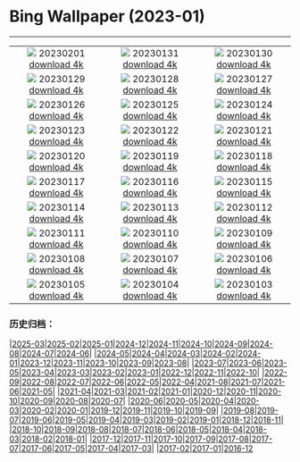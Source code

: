 # Bing Wallpaper (2023-01)
**************
| | | |
| :----: | :----: | :----: |
| ![](https://www.bing.com/th?id=OHR.SunriseCastle_DE-DE6987321313_1920x1080.jpg) 20230201 [download 4k](https://www.bing.com/th?id=OHR.SunriseCastle_DE-DE6987321313_UHD.jpg) | ![](https://www.bing.com/th?id=OHR.GoldruteWinter_DE-DE3393829775_1920x1080.jpg) 20230131 [download 4k](https://www.bing.com/th?id=OHR.GoldruteWinter_DE-DE3393829775_UHD.jpg) | ![](https://www.bing.com/th?id=OHR.IceSailingBalaton_DE-DE6659044258_1920x1080.jpg) 20230130 [download 4k](https://www.bing.com/th?id=OHR.IceSailingBalaton_DE-DE6659044258_UHD.jpg) |
| ![](https://www.bing.com/th?id=OHR.BlackbirdDay_DE-DE5591371007_1920x1080.jpg) 20230129 [download 4k](https://www.bing.com/th?id=OHR.BlackbirdDay_DE-DE5591371007_UHD.jpg) | ![](https://www.bing.com/th?id=OHR.BlueBahamas_DE-DE4821412204_1920x1080.jpg) 20230128 [download 4k](https://www.bing.com/th?id=OHR.BlueBahamas_DE-DE4821412204_UHD.jpg) | ![](https://www.bing.com/th?id=OHR.RedMangrove_DE-DE1625406419_1920x1080.jpg) 20230127 [download 4k](https://www.bing.com/th?id=OHR.RedMangrove_DE-DE1625406419_UHD.jpg) |
| ![](https://www.bing.com/th?id=OHR.HighArchChina_DE-DE5049467350_1920x1080.jpg) 20230126 [download 4k](https://www.bing.com/th?id=OHR.HighArchChina_DE-DE5049467350_UHD.jpg) | ![](https://www.bing.com/th?id=OHR.BirksofAberfeldy_DE-DE4614252179_1920x1080.jpg) 20230125 [download 4k](https://www.bing.com/th?id=OHR.BirksofAberfeldy_DE-DE4614252179_UHD.jpg) | ![](https://www.bing.com/th?id=OHR.ColleSantaLucia_DE-DE4218893188_1920x1080.jpg) 20230124 [download 4k](https://www.bing.com/th?id=OHR.ColleSantaLucia_DE-DE4218893188_UHD.jpg) |
| ![](https://www.bing.com/th?id=OHR.SunriseMoai_DE-DE3592014111_1920x1080.jpg) 20230123 [download 4k](https://www.bing.com/th?id=OHR.SunriseMoai_DE-DE3592014111_UHD.jpg) | ![](https://www.bing.com/th?id=OHR.YearRabbit_DE-DE3138498119_1920x1080.jpg) 20230122 [download 4k](https://www.bing.com/th?id=OHR.YearRabbit_DE-DE3138498119_UHD.jpg) | ![](https://www.bing.com/th?id=OHR.WaschbaerBirke_DE-DE2456768412_1920x1080.jpg) 20230121 [download 4k](https://www.bing.com/th?id=OHR.WaschbaerBirke_DE-DE2456768412_UHD.jpg) |
| ![](https://www.bing.com/th?id=OHR.FalklandKings_DE-DE2111895344_1920x1080.jpg) 20230120 [download 4k](https://www.bing.com/th?id=OHR.FalklandKings_DE-DE2111895344_UHD.jpg) | ![](https://www.bing.com/th?id=OHR.SFFParkCity_DE-DE1452194180_1920x1080.jpg) 20230119 [download 4k](https://www.bing.com/th?id=OHR.SFFParkCity_DE-DE1452194180_UHD.jpg) | ![](https://www.bing.com/th?id=OHR.WhiteSands_DE-DE0407454776_1920x1080.jpg) 20230118 [download 4k](https://www.bing.com/th?id=OHR.WhiteSands_DE-DE0407454776_UHD.jpg) |
| ![](https://www.bing.com/th?id=OHR.SessileOaks_DE-DE9549638738_1920x1080.jpg) 20230117 [download 4k](https://www.bing.com/th?id=OHR.SessileOaks_DE-DE9549638738_UHD.jpg) | ![](https://www.bing.com/th?id=OHR.BergpalaisPillnitz_DE-DE0888287933_1920x1080.jpg) 20230116 [download 4k](https://www.bing.com/th?id=OHR.BergpalaisPillnitz_DE-DE0888287933_UHD.jpg) | ![](https://www.bing.com/th?id=OHR.Turku_DE-DE9090739425_1920x1080.jpg) 20230115 [download 4k](https://www.bing.com/th?id=OHR.Turku_DE-DE9090739425_UHD.jpg) |
| ![](https://www.bing.com/th?id=OHR.DonkeyFeast_DE-DE8657491831_1920x1080.jpg) 20230114 [download 4k](https://www.bing.com/th?id=OHR.DonkeyFeast_DE-DE8657491831_UHD.jpg) | ![](https://www.bing.com/th?id=OHR.Pneumatocysts_DE-DE7897305526_1920x1080.jpg) 20230113 [download 4k](https://www.bing.com/th?id=OHR.Pneumatocysts_DE-DE7897305526_UHD.jpg) | ![](https://www.bing.com/th?id=OHR.RumeliHisari_DE-DE6291736436_1920x1080.jpg) 20230112 [download 4k](https://www.bing.com/th?id=OHR.RumeliHisari_DE-DE6291736436_UHD.jpg) |
| ![](https://www.bing.com/th?id=OHR.Umschreibung_DE-DE6146342489_1920x1080.jpg) 20230111 [download 4k](https://www.bing.com/th?id=OHR.Umschreibung_DE-DE6146342489_UHD.jpg) | ![](https://www.bing.com/th?id=OHR.HummockIce_DE-DE5996475227_1920x1080.jpg) 20230110 [download 4k](https://www.bing.com/th?id=OHR.HummockIce_DE-DE5996475227_UHD.jpg) | ![](https://www.bing.com/th?id=OHR.TeufelsbrueckeWilhelmshoehe_DE-DE5843541762_1920x1080.jpg) 20230109 [download 4k](https://www.bing.com/th?id=OHR.TeufelsbrueckeWilhelmshoehe_DE-DE5843541762_UHD.jpg) |
| ![](https://www.bing.com/th?id=OHR.Breckenridge_DE-DE5751584348_1920x1080.jpg) 20230108 [download 4k](https://www.bing.com/th?id=OHR.Breckenridge_DE-DE5751584348_UHD.jpg) | ![](https://www.bing.com/th?id=OHR.BlackFell_DE-DE5604022043_1920x1080.jpg) 20230107 [download 4k](https://www.bing.com/th?id=OHR.BlackFell_DE-DE5604022043_UHD.jpg) | ![](https://www.bing.com/th?id=OHR.HermelinSchnee_DE-DE5463277737_1920x1080.jpg) 20230106 [download 4k](https://www.bing.com/th?id=OHR.HermelinSchnee_DE-DE5463277737_UHD.jpg) |
| ![](https://www.bing.com/th?id=OHR.HIISSF_DE-DE5417261955_1920x1080.jpg) 20230105 [download 4k](https://www.bing.com/th?id=OHR.HIISSF_DE-DE5417261955_UHD.jpg) | ![](https://www.bing.com/th?id=OHR.Perihelion_DE-DE5314856003_1920x1080.jpg) 20230104 [download 4k](https://www.bing.com/th?id=OHR.Perihelion_DE-DE5314856003_UHD.jpg) | ![](https://www.bing.com/th?id=OHR.SandhillSleeping_DE-DE5257089230_1920x1080.jpg) 20230103 [download 4k](https://www.bing.com/th?id=OHR.SandhillSleeping_DE-DE5257089230_UHD.jpg) |

### 历史归档：

|[2025-03](/../2025-03/2025-03.md)|[2025-02](/../2025-02/2025-02.md)|[2025-01](/../2025-01/2025-01.md)|[2024-12](/../2024-12/2024-12.md)|[2024-11](/../2024-11/2024-11.md)|[2024-10](/../2024-10/2024-10.md)|[2024-09](/../2024-09/2024-09.md)|[2024-08](/../2024-08/2024-08.md)|[2024-07](/../2024-07/2024-07.md)|[2024-06](/../2024-06/2024-06.md)|
|[2024-05](/../2024-05/2024-05.md)|[2024-04](/../2024-04/2024-04.md)|[2024-03](/../2024-03/2024-03.md)|[2024-02](/../2024-02/2024-02.md)|[2024-01](/../2024-01/2024-01.md)|[2023-12](/../2023-12/2023-12.md)|[2023-11](/../2023-11/2023-11.md)|[2023-10](/../2023-10/2023-10.md)|[2023-09](/../2023-09/2023-09.md)|[2023-08](/../2023-08/2023-08.md)|
|[2023-07](/../2023-07/2023-07.md)|[2023-06](/../2023-06/2023-06.md)|[2023-05](/../2023-05/2023-05.md)|[2023-04](/../2023-04/2023-04.md)|[2023-03](/../2023-03/2023-03.md)|[2023-02](/../2023-02/2023-02.md)|[2023-01](/2023-01.md)|[2022-12](/../2022-12/2022-12.md)|[2022-11](/../2022-11/2022-11.md)|[2022-10](/../2022-10/2022-10.md)|
|[2022-09](/../2022-09/2022-09.md)|[2022-08](/../2022-08/2022-08.md)|[2022-07](/../2022-07/2022-07.md)|[2022-06](/../2022-06/2022-06.md)|[2022-05](/../2022-05/2022-05.md)|[2022-04](/../2022-04/2022-04.md)|[2021-08](/../2021-08/2021-08.md)|[2021-07](/../2021-07/2021-07.md)|[2021-06](/../2021-06/2021-06.md)|[2021-05](/../2021-05/2021-05.md)|
|[2021-04](/../2021-04/2021-04.md)|[2021-03](/../2021-03/2021-03.md)|[2021-02](/../2021-02/2021-02.md)|[2021-01](/../2021-01/2021-01.md)|[2020-12](/../2020-12/2020-12.md)|[2020-11](/../2020-11/2020-11.md)|[2020-10](/../2020-10/2020-10.md)|[2020-09](/../2020-09/2020-09.md)|[2020-08](/../2020-08/2020-08.md)|[2020-07](/../2020-07/2020-07.md)|
|[2020-06](/../2020-06/2020-06.md)|[2020-05](/../2020-05/2020-05.md)|[2020-04](/../2020-04/2020-04.md)|[2020-03](/../2020-03/2020-03.md)|[2020-02](/../2020-02/2020-02.md)|[2020-01](/../2020-01/2020-01.md)|[2019-12](/../2019-12/2019-12.md)|[2019-11](/../2019-11/2019-11.md)|[2019-10](/../2019-10/2019-10.md)|[2019-09](/../2019-09/2019-09.md)|
|[2019-08](/../2019-08/2019-08.md)|[2019-07](/../2019-07/2019-07.md)|[2019-06](/../2019-06/2019-06.md)|[2019-05](/../2019-05/2019-05.md)|[2019-04](/../2019-04/2019-04.md)|[2019-03](/../2019-03/2019-03.md)|[2019-02](/../2019-02/2019-02.md)|[2019-01](/../2019-01/2019-01.md)|[2018-12](/../2018-12/2018-12.md)|[2018-11](/../2018-11/2018-11.md)|
|[2018-10](/../2018-10/2018-10.md)|[2018-09](/../2018-09/2018-09.md)|[2018-08](/../2018-08/2018-08.md)|[2018-07](/../2018-07/2018-07.md)|[2018-06](/../2018-06/2018-06.md)|[2018-05](/../2018-05/2018-05.md)|[2018-04](/../2018-04/2018-04.md)|[2018-03](/../2018-03/2018-03.md)|[2018-02](/../2018-02/2018-02.md)|[2018-01](/../2018-01/2018-01.md)|
|[2017-12](/../2017-12/2017-12.md)|[2017-11](/../2017-11/2017-11.md)|[2017-10](/../2017-10/2017-10.md)|[2017-09](/../2017-09/2017-09.md)|[2017-08](/../2017-08/2017-08.md)|[2017-07](/../2017-07/2017-07.md)|[2017-06](/../2017-06/2017-06.md)|[2017-05](/../2017-05/2017-05.md)|[2017-04](/../2017-04/2017-04.md)|[2017-03](/../2017-03/2017-03.md)|
|[2017-02](/../2017-02/2017-02.md)|[2017-01](/../2017-01/2017-01.md)|[2016-12](/../2016-12/2016-12.md)